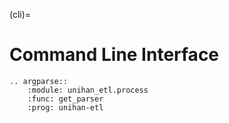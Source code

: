 (cli)=

# Command Line Interface

```{eval-rst}
.. argparse::
    :module: unihan_etl.process
    :func: get_parser
    :prog: unihan-etl
```
